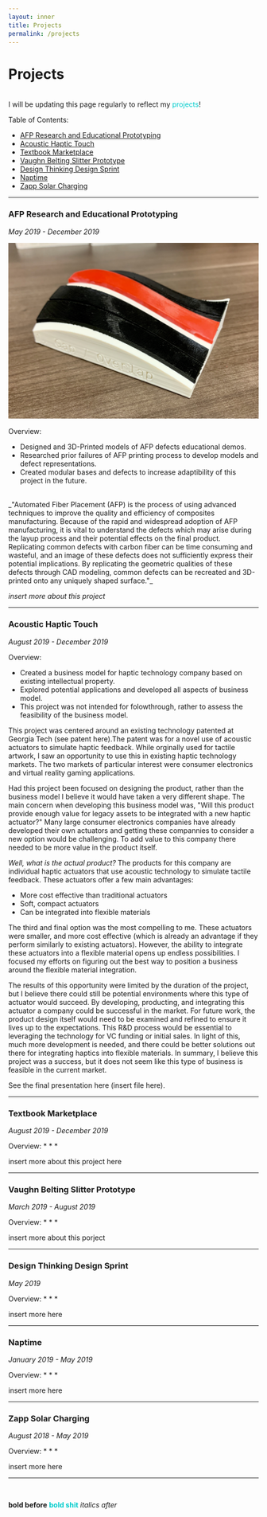 ```yaml
---
layout: inner
title: Projects 
permalink: /projects
---
```


# Projects

<br/>
I will be updating this page regularly to reflect my <span style="color:#00cccc">projects</span>!
<br/>

Table of  Contents:
- [AFP Research and Educational Prototyping](#afp-research-and-educational-prototyping)
- [Acoustic Haptic Touch](#acoustic-haptic-touch)
- [Textbook Marketplace](#textbook-marketplace)
- [Vaughn Belting Slitter Prototype](#vaughn-belting-slitter-prototype)
- [Design Thinking Design Sprint](#design-thinking-design-sprint)
- [Naptime](#naptime)
- [Zapp Solar Charging](#zapp-solar-charging)

---

### AFP Research and Educational Prototyping
_May 2019 - December 2019_

![Gap/overlap model](/img/posts/01_afp.jpg "Gap/overlap model")


Overview:
* Designed and 3D-Printed models of AFP defects educational demos.
* Researched prior failures of AFP printing process to develop models and defect representations.
* Created modular bases and defects to increase adaptibility of this project in the future.

<br/>
_"Automated Fiber Placement (AFP) is the process of using advanced techniques to improve the quality and efficiency of composites manufacturing. Because of the rapid and widespread adoption of AFP manufacturing, it is vital to understand the defects which may arise during the layup process and their potential effects on the final product. Replicating common defects with carbon fiber can be time consuming and wasteful, and an image of these defects does not sufficiently express their potential implications. By replicating the geometric qualities of these defects through CAD modeling, common defects can be recreated and 3D-printed onto any uniquely shaped surface."_

*insert more about this project*

---

### Acoustic Haptic Touch
_August 2019 - December 2019_

Overview: 
* Created a business model for haptic technology company based on existing intellectual property. 
* Explored potential applications and developed all aspects of business model.
* This project was not intended for folowthrough, rather to assess the feasibility of the business model.

This project was centered around an existing technology patented at Georgia Tech (see patent here).The patent was for a novel use of acoustic actuators to simulate haptic feedback. While orginally used for tactile artwork, I saw an opportunity to use this in existing haptic technology markets. The two markets of particular interest were consumer electronics and virtual reality gaming applications. 

Had this project been focused on designing the product, rather than the business model I believe it would have taken a very different shape. The main concern when developing this business model was, "Will this product provide enough value for legacy assets to be integrated with a new haptic actuator?" Many large consumer electronics companies have already developed their own actuators and getting these compannies to consider a new option would be challenging. To add value to this company there needed to be more value in the product itself.  

_Well, what is the actual product?_ The products for this company are individual haptic actuators that use acoustic technology to simulate tactile feedback. These actuators offer a few main advantages: 
* More cost effective than traditional actuators
* Soft, compact actuators
* Can be integrated into flexible materials

The third and final option was the most compelling to me. These actuators were smaller, and more cost effective (which is already an advantage if they perform similarly to existing actuators). However, the ability to integrate these actuators into a flexible material opens up endless possibilities. I focused my efforts on figuring out the best way to position a business around the flexible material integration.

The results of this opportunity were limited by the duration of the project, but I believe there could still be potential environments where this type of actuator would succeed. By developing, producting, and integrating this actuator a company could be successful in the market. For future work, the product design itself would need to be examined and refined to ensure it lives up to the expectations. This R&D process would be essential to leveraging the technology for VC funding or initial sales. In light of this, much more development is needed, and there could be better solutions out there for integrating haptics into flexible materials. In summary, I believe this project was a success, but it does not seem like this type of business is feasible in the current market. 

See the final presentation here (insert file here).

___

### Textbook Marketplace
_August 2019 - December 2019_


Overview:
*
*
*

insert more about this project here

---

### Vaughn Belting Slitter Prototype
_March 2019 - August 2019_


Overview:
*
*
*

insert more about this porject

---

### Design Thinking Design Sprint
_May 2019_


Overview: 
*
*
*

insert more here

---

### Naptime
_January 2019 - May 2019_


Overview: 
*
*
*

insert more here

---

### Zapp Solar Charging
_August 2018 - May 2019_


Overview:
*
*
*

insert more here

---




<br/>



**bold before** **<span style="color:#00cccc">bold shit</span>** *italics after*
